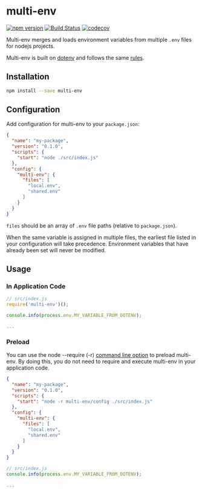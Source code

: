 # multi-env

[![npm version](https://badge.fury.io/js/multi-env.svg)](https://badge.fury.io/js/multi-env)
[![Build Status](https://travis-ci.org/jlegrone/multi-env.svg?branch=master)](https://travis-ci.org/jlegrone/multi-env)
[![codecov](https://codecov.io/gh/jlegrone/multi-env/branch/master/graph/badge.svg)](https://codecov.io/gh/jlegrone/multi-env)

Multi-env merges and loads environment variables from multiple `.env` files for nodejs projects.

Multi-env is built on [dotenv](https://github.com/motdotla/dotenv) and follows the same [rules](https://github.com/motdotla/dotenv#rules).

## Installation

```bash
npm install --save multi-env
```

## Configuration

Add configuration for multi-env to your `package.json`:

```json
{
  "name": "my-package",
  "version": "0.1.0",
  "scripts": {
    "start": "node ./src/index.js"
  },
  "config": {
    "multi-env": {
      "files": [
        "local.env",
        "shared.env"
      ]
    }
  }
}
```

`files` should be an array of `.env` file paths (relative to `package.json`).

When the same variable is assigned in multiple files, the earliest file listed in your configuration will take precedence. Environment variables that have already been set will never be modified.

## Usage

### In Application Code

```javascript
// src/index.js
require('multi-env')();

console.info(process.env.MY_VARIABLE_FROM_DOTENV);

...
```

### Preload

You can use the node --require (-r) [command line option](https://nodejs.org/api/cli.html#cli_r_require_module) to preload multi-env. By doing this, you do not need to require and execute multi-env in your application code.

```json
{
  "name": "my-package",
  "version": "0.1.0",
  "scripts": {
    "start": "node -r multi-env/config ./src/index.js"
  },
  "config": {
    "multi-env": {
      "files": [
        "local.env",
        "shared.env"
      ]
    }
  }
}
```

```javascript
// src/index.js
console.info(process.env.MY_VARIABLE_FROM_DOTENV);

...
```
